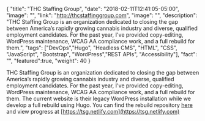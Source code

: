 {
  "title": "THC Staffing Group",
  "date": "2018-02-11T12:41:05-05:00",
  "image": "",
  "link": "http://thcstaffinggroup.com",
  "image": "",
  "description": "THC Staffing Group is an organization dedicated to closing the gap between America’s rapidly growing cannabis industry and diverse, qualified employment candidates. For the past year, I've provided copy-editing, WordPress maintenance, WCAG AA compliance work, and a full rebuild for them.",
  "tags": ["DevOps","Hugo", "Headless CMS", "HTML", "CSS", "JavaScript", "Bootstrap", "WordPress","REST APIs", "Accessibility"],
  "fact": "",
  "featured":true,
  "weight": 40
}

THC Staffing Group is an organization dedicated to closing the gap between America’s rapidly growing cannabis industry and diverse, qualified employment candidates. For the past year, I've provided copy-editing, WordPress maintenance, WCAG AA compliance work, and a full rebuild for them. The current website is their legacy WordPress installation while we develop a full rebuild using Hugo. You can find the rebuild repository [here](https://github.com/ogdenstudios/tsg-rebuild) and view progress at [https://tsg.netlify.com](https://tsg.netlify.com)
